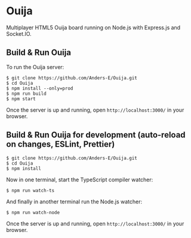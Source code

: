 # Ouija
Multiplayer HTML5 Ouija board running on Node.js with Express.js and Socket.IO.

## Build & Run Ouija
To run the Ouija server:

```
$ git clone https://github.com/Anders-E/Ouija.git
$ cd Ouija
$ npm install --only=prod
$ npm run build
$ npm start
```

Once the server is up and running, open `http://localhost:3000/` in your browser.

## Build & Run Ouija for development (auto-reload on changes, ESLint, Prettier)
```
$ git clone https://github.com/Anders-E/Ouija.git
$ cd Ouija
$ npm install
```
Now in one terminal, start the TypeScript compiler watcher:

`$ npm run watch-ts`

And finally in another terminal run the Node.js watcher:

`$ npm run watch-node`

Once the server is up and running, open `http://localhost:3000/` in your browser.
